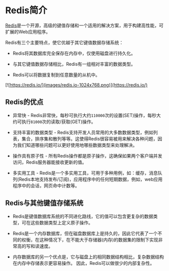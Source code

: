 # Redis简介

[Redis][]是一个开源，高级的键值存储和一个适用的解决方案，用于构建高性能，可扩展的Web应用程序。

Redis有三个主要特点，使它优越于其它键值数据存储系统：

- Redis将其数据库完全保存在内存中，仅使用磁盘进行持久化。

- 与其它键值数据存储相比，Redis有一组相对丰富的数据类型。

- Redis可以将数据复制到任意数量的从机中。

[![https://redis.io/](images/redis.io-1024x768.png)](https://redis.io/)

## Redis的优点

- 异常快 - Redis非常快，每秒可执行大约`110000`次的设置(SET)操作，每秒大约可执行`81000`次的读取/获取(GET)操作。

- 支持丰富的数据类型 - Redis支持开发人员常用的大多数数据类型，例如列表，集合，排序集和散列等等。这使得Redis很容易被用来解决各种问题，因为我们知道哪些问题可以更好使用地哪些数据类型来处理解决。

- 操作具有原子性 - 所有Redis操作都是原子操作，这确保如果两个客户端并发访问，Redis服务器能接收更新的值。

- 多实用工具 - Redis是一个多实用工具，可用于多种用例，如：缓存，消息队列(Redis本地支持发布/订阅)，应用程序中的任何短期数据，例如，web应用程序中的会话，网页命中计数等。

## Redis与其他键值存储系统

- Redis是键值数据库系统的不同进化路线，它的值可以包含更复杂的数据类型，可在这些数据类型上定义原子操作。

- Redis是一个内存数据库，但在磁盘数据库上是持久的，因此它代表了一个不同的权衡，在这种情况下，在不能大于存储器(内存)的数据集的限制下实现非常高的写和读速度。

- 内存数据库的另一个优点是，它与磁盘上的相同数据结构相比，复杂数据结构在内存中存储表示更容易操作。 因此，Redis可以做很少的内部复杂性。


[redis]: https://redis.io/
